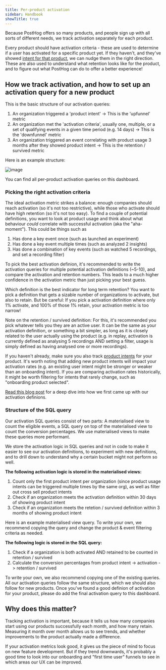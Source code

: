 ```yaml
---
title: Per-product activation
sidebar: Handbook
showTitle: true
---
```


Because PostHog offers so many products, and people sign up with all sorts of different needs, we track activation separately for each product. 

Every product should have activation criteria - these are used to determine if a user has activated for a specific product yet. If they haven't, and they've showed [intent for that product](/handbook/growth/growth-engineering/product-intents), we can nudge them in the right direction. These are also used to understand what retention looks like for the product, and to figure out what PostHog can do to offer a better experience!

## How we track activation, and how to set up an activation query for a new product

This is the basic structure of our activation queries:

1. An organization triggered a 'product intent' -> This is the 'upfunnel' metric
2. An organization met the 'activation criteria', usually one, multiple, or a set of qualifying events in a given time period (e.g. 14 days) -> This is the 'downfunnel' metric
3. An organization triggered an event correlating with product usage 3 months after they showed product intent -> This is the retention / survived metric

Here is an example structure:

![image](https://res.cloudinary.com/dmukukwp6/image/upload/product_analytics_activation_ff38af6d30.png)

You can find all per-product activation queries on <PrivateLink url="https://us.posthog.com/project/2/dashboard/130345">
this dashboard</PrivateLink>.

### Picking the right activation criteria

The ideal activation metric strikes a balance: enough companies should reach activation (so it's not too restrictive), while those who activate should have high retention (so it's not too easy). To find a couple of potential definitions, you want to look at product usage and think about what behaviour *could* correlate with successful activation (aka the "aha-moment"). This could be things such as

1. Has done a key event once (such as launched an experiment)
2. Has done a key event multiple times (such as analyzed 2 insights)
3. Has done a combination of key events (such as watched 5 recordings, and set a recording filter)

To pick the best activation definion, it's recommended to write the activation queries for multiple potential activation definitions (~5-10), and compare the activation and retention numbers. This leads to a much higher confidence in the activation metric than just picking your best guess.

Which definition is the best indicator for long term retention? You want to pick a definition that gets a sizable number of organizations to activate, but also to retain. But be careful: If you pick a activation definition where only 1% activate, and 100% of those 1% retain, your activation metric is too narrow!

Note on the retention / survived definition: For this, it's recommended you pick whatever tells you they are an active user. It can be the same as your activation definition, or something a bit simpler, as long as it is closely related to the user actually using the product (e.g. in replay, activation is currently defined as analysing 5 recordings AND setting a filter, usage is simply defined as having analysed one or more recordings).

If you haven't already, make sure you also track [product intents](/handbook/growth/growth-engineering/product-intents) for your product. It's worth noting that adding new product intents will impact your activation rates (e.g. an existing user intent might be stronger or weaker than an onboarding intent). If you are comparing activation rates historically, it might be worth filtering for intents that rarely change, such as "onboarding product selected".

[Read this blog post](/product-engineers/activation-metrics) for a deep dive into how we first came up with our activation definions.

### Structure of the SQL query

Our activation SQL queries consist of two parts: A materialised view to count the eligible events, a SQL query on top of the materialised view to count the conversion percentages. We use materialised views to make these queries more performant.

We store the activation logic in SQL queries and not in code to make it easier to see our activation definitions, to experiment with new definitions, and to drill down to understand why a certain bucket might not perform so well.

**The following activation logic is stored in the materialised views:**

1. Count only the first product intent per organization (since product usage intents can be triggered multiple times by the same org), as well as filter out cross sell product intents
2. Check if an organization meets the activation definition within 30 days of showing product intent
3. Check if an organization meets the retetion / survived definition within 3 months of showing product intent

Here is an example <PrivateLink url="https://us.posthog.com/project/2/sql?open_view=01966c82-9958-0000-7959-1728ad7dd6d4">
materialised view query</PrivateLink>. To write your own, we recommend copying the query and change the product & event filtering criteria as needed.

**The following logic is stored in the SQL query:**

1. Check if a organization is both activated AND retained to be counted in retention / survived
2. Calculate the conversion percentages from product intent -> activation -> retention / survived

To write your own, we also recommend copying one of the <PrivateLink url="https://us.posthog.com/project/2/insights/ccIWa4br">existing queries</PrivateLink>. All our activation queries follow the same structure, which we should also follow for new products. Once you've found a good definion of activation for your product, please do add the final activation query to <PrivateLink url="https://us.posthog.com/project/2/dashboard/130345">this dashboard</PrivateLink>.

## Why does this matter?

Tracking activation is important, because it tells us how many companies start using our products successfully each month, and how many retain. Measuring it month over month allows us to see trends, and whether improvements to the product actually made a difference.

If your activation metrics look good, it gives us the piece of mind to focus on new feature development. But if they trend downwards, it's probably a good time to look into our onboarding and "first time user" funnels to see in which areas our UX can be improved.
